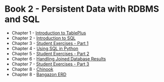 # Book 2 - Persistent Data with RDBMS and SQL

* Chapter 1 - [Introduction to TablePlus](./chapters/TABLEPLUS_INTRO.md)
* Chapter 2 - [Introduction to SQL](./chapters/SQL_INTRO.md)
* Chapter 3 - [Student Exercises - Part 1](./chapters/STUDENT_EXERCISES_TABLES.md)
* Chapter 4 - [Using SQL in Python](./chapters/PYTHON_SQL.md)
* Chapter 5 - [Student Exercises - Part 2](./chapters/STUDENT_EXERCISES_SQL.md)
* Chapter 6 - [Handling Joined Database Results](./chapters/JOINING_DATA_IN_PYTHON.md)
* Chapter 7 - [Student Exercises - Part 3](./chapters/JOINED_STUDENT_EXERCISES.md)
* Chapter 8 - [Chinook](./chapters/CHINOOK.md)
* Chapter 8 - [Bangazon ERD](./chapters/BANGAZON_ERD.md)
